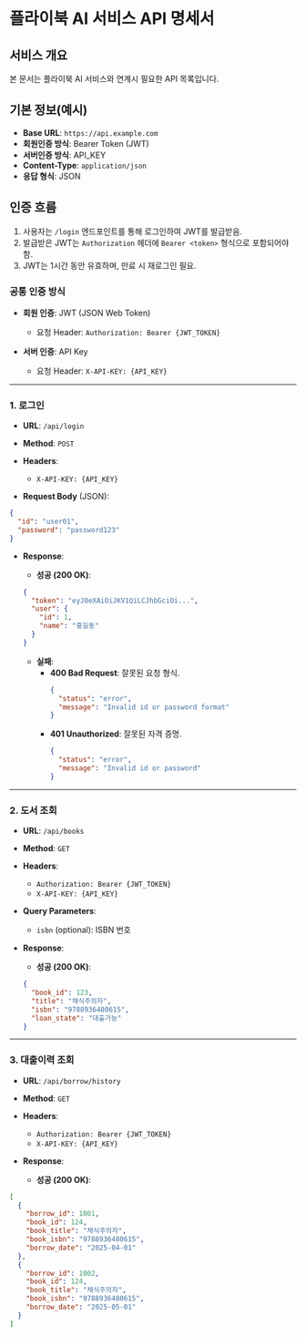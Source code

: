 # 플라이북 AI 서비스 API 명세서

## 서비스 개요
본 문서는 플라이북 AI 서비스와 연계시 필요한 API 목록입니다.

## 기본 정보(예시)
- **Base URL**: `https://api.example.com`
- **회원인증 방식**: Bearer Token (JWT)
- **서버인증 방식**: API_KEY
- **Content-Type**: `application/json`
- **응답 형식**: JSON

## 인증 흐름
1. 사용자는 `/login` 엔드포인트를 통해 로그인하여 JWT를 발급받음.
2. 발급받은 JWT는 `Authorization` 헤더에 `Bearer <token>` 형식으로 포함되어야 함.
3. JWT는 1시간 동안 유효하며, 만료 시 재로그인 필요.

### 공통 인증 방식

- **회원 인증**: JWT (JSON Web Token)

  - 요청 Header: `Authorization: Bearer {JWT_TOKEN}`

- **서버 인증**: API Key

  - 요청 Header: `X-API-KEY: {API_KEY}`

---

### 1. 로그인

- **URL**: `/api/login`
- **Method**: `POST`
- **Headers**:

  - `X-API-KEY: {API_KEY}`

- **Request Body** (JSON):

```json
{
  "id": "user01",
  "password": "password123"
}
```

- **Response**:

  - **성공 (200 OK)**:

  ```json
  {
    "token": "eyJ0eXAiOiJKV1QiLCJhbGciOi...",
    "user": {
      "id": 1,
      "name": "홍길동"
    }
  }
  ```

  - **실패**:
    - **400 Bad Request**: 잘못된 요청 형식.
      ```json
      {
        "status": "error",
        "message": "Invalid id or password format"
      }
      ```
    - **401 Unauthorized**: 잘못된 자격 증명.
      ```json
      {
        "status": "error",
        "message": "Invalid id or password"
      }
      ```

---

### 2. 도서 조회

- **URL**: `/api/books`
- **Method**: `GET`
- **Headers**:

  - `Authorization: Bearer {JWT_TOKEN}`
  - `X-API-KEY: {API_KEY}`

- **Query Parameters**:
  - `isbn` (optional): ISBN 번호

- **Response**:
  - **성공 (200 OK)**:
  ```json
  {
    "book_id": 123,
    "title": "채식주의자",
    "isbn": "9788936480615",
    "loan_state": "대출가능"
  }
  ```

---

### 3. 대출이력 조회

- **URL**: `/api/borrow/history`
- **Method**: `GET`
- **Headers**:

  - `Authorization: Bearer {JWT_TOKEN}`
  - `X-API-KEY: {API_KEY}`

- **Response**:
  - **성공 (200 OK)**:

```json
[
  {
    "borrow_id": 1001,
    "book_id": 124,
    "book_title": "채식주의자",
    "book_isbn": "9788936480615",
    "borrow_date": "2025-04-01"
  },
  {
    "borrow_id": 1002,
    "book_id": 124,
    "book_title": "채식주의자",
    "book_isbn": "9788936480615",
    "borrow_date": "2025-05-01"
  }
]
```
